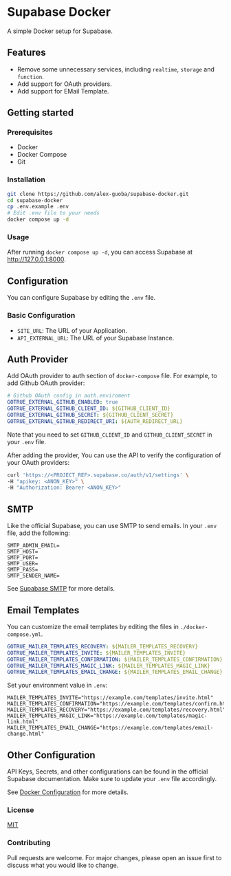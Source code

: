 # Supabase Docker

A simple Docker setup for Supabase.

## Features

- Remove some unnecessary services, including `realtime`, `storage` and `function`.
- Add support for OAuth providers.
- Add support for EMail Template.

## Getting started

### Prerequisites

- Docker
- Docker Compose
- Git

### Installation

```bash
git clone https://github.com/alex-guoba/supabase-docker.git
cd supabase-docker
cp .env.example .env
# Edit .env file to your needs
docker compose up -d
```

### Usage

After running `docker compose up -d`, you can access Supabase at http://127.0.0.1:8000.

## Configuration

You can configure Supabase by editing the `.env` file.

### Basic Configuration

- `SITE_URL`: The URL of your Application.
- `API_EXTERNAL_URL`: The URL of your Supabase Instance.

## Auth Provider

Add OAuth provider to auth section of  `docker-compose` file. For example, to add Github OAuth provider:

```yaml
# Github OAuth config in auth.enviroment
GOTRUE_EXTERNAL_GITHUB_ENABLED: true
GOTRUE_EXTERNAL_GITHUB_CLIENT_ID: ${GITHUB_CLIENT_ID}
GOTRUE_EXTERNAL_GITHUB_SECRET: ${GITHUB_CLIENT_SECRET}
GOTRUE_EXTERNAL_GITHUB_REDIRECT_URI: ${AUTH_REDIRECT_URL}
```

Note that you need to set `GITHUB_CLIENT_ID` and `GITHUB_CLIENT_SECRET` in your `.env` file.

After adding the provider, You can use the API to verify the configuration of your OAuth providers:

```bash
curl 'https://<PROJECT_REF>.supabase.co/auth/v1/settings' \
-H "apikey: <ANON_KEY>" \
-H "Authorization: Bearer <ANON_KEY>"
```

## SMTP

Like the official Supabase, you can use SMTP to send emails. In your `.env` file, add the following:

```env
SMTP_ADMIN_EMAIL=
SMTP_HOST=
SMTP_PORT=
SMTP_USER=
SMTP_PASS=
SMTP_SENDER_NAME=
```

See [Supabase SMTP](https://supabase.com/docs/guides/auth/auth-smtp) for more details.

## Email Templates

You can customize the email templates by editing the files in `./docker-compose.yml`.


```yml
GOTRUE_MAILER_TEMPLATES_RECOVERY: ${MAILER_TEMPLATES_RECOVERY}
GOTRUE_MAILER_TEMPLATES_INVITE: ${MAILER_TEMPLATES_INVITE}
GOTRUE_MAILER_TEMPLATES_CONFIRMATION: ${MAILER_TEMPLATES_CONFIRMATION}
GOTRUE_MAILER_TEMPLATES_MAGIC_LINK: ${MAILER_TEMPLATES_MAGIC_LINK}
GOTRUE_MAILER_TEMPLATES_EMAIL_CHANGE: ${MAILER_TEMPLATES_EMAIL_CHANGE}
```

Set your environment value in `.env`:

```shell
MAILER_TEMPLATES_INVITE="https://example.com/templates/invite.html"
MAILER_TEMPLATES_CONFIRMATION="https://example.com/templates/confirm.html"
MAILER_TEMPLATES_RECOVERY="https://example.com/templates/recovery.html"
MAILER_TEMPLATES_MAGIC_LINK="https://example.com/templates/magic-link.html"
MAILER_TEMPLATES_EMAIL_CHANGE="https://example.com/templates/email-change.html"
```

## Other Configuration

API Keys, Secrets, and other configurations can be found in the official Supabase documentation. Make sure to update your `.env` file accordingly.

See [Docker Configuration](https://supabase.com/docs/guides/self-hosting/docker) for more details.

### License

[MIT](https://choosealicense.com/licenses/mit/)

### Contributing

Pull requests are welcome. For major changes, please open an issue first to discuss what you would like to change.

